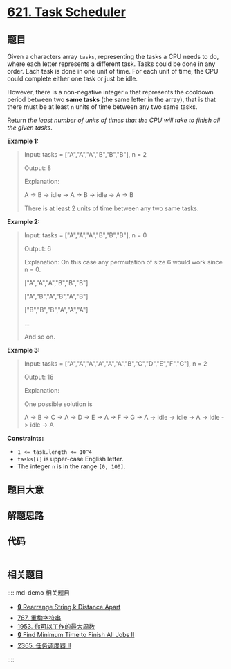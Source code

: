 # [621. Task Scheduler](https://leetcode.com/problems/task-scheduler/)

## 题目

Given a characters array `tasks`, representing the tasks a CPU needs to do,
where each letter represents a different task. Tasks could be done in any
order. Each task is done in one unit of time. For each unit of time, the CPU
could complete either one task or just be idle.

However, there is a non-negative integer `n` that represents the cooldown
period between two **same tasks** (the same letter in the array), that is
that there must be at least `n` units of time between any two same tasks.

Return _the least number of units of times that the CPU will take to finish
all the given tasks_.

**Example 1:**

> Input: tasks = ["A","A","A","B","B","B"], n = 2
>
> Output: 8
>
> Explanation:
>
> A -> B -> idle -> A -> B -> idle -> A -> B
>
> There is at least 2 units of time between any two same tasks.

**Example 2:**

> Input: tasks = ["A","A","A","B","B","B"], n = 0
>
> Output: 6
>
> Explanation: On this case any permutation of size 6 would work since n = 0.
>
> ["A","A","A","B","B","B"]
>
> ["A","B","A","B","A","B"]
>
> ["B","B","B","A","A","A"]
>
> ...
>
> And so on.

**Example 3:**

> Input: tasks = ["A","A","A","A","A","A","B","C","D","E","F","G"], n = 2
>
> Output: 16
>
> Explanation:
>
> One possible solution is
>
> A -> B -> C -> A -> D -> E -> A -> F -> G -> A -> idle -> idle -> A -> idle -> idle -> A

**Constraints:**

- `1 <= task.length <= 10^4`
- `tasks[i]` is upper-case English letter.
- The integer `n` is in the range `[0, 100]`.

## 题目大意

## 解题思路

## 代码

```javascript

```

## 相关题目

:::: md-demo 相关题目

- [🔒 Rearrange String k Distance Apart](https://leetcode.com/problems/rearrange-string-k-distance-apart)
- [767. 重构字符串](https://leetcode.com/problems/reorganize-string)
- [1953. 你可以工作的最大周数](https://leetcode.com/problems/maximum-number-of-weeks-for-which-you-can-work)
- [🔒 Find Minimum Time to Finish All Jobs II](https://leetcode.com/problems/find-minimum-time-to-finish-all-jobs-ii)
- [2365. 任务调度器 II](https://leetcode.com/problems/task-scheduler-ii)

::::
